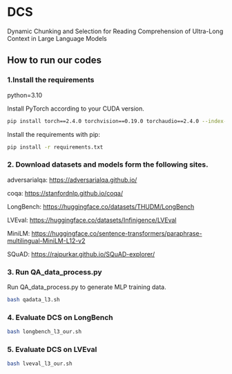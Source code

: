# DCS
Dynamic Chunking and Selection for Reading Comprehension of Ultra-Long Context in Large Language Models

## How to run our codes

### 1.Install the requirements
python=3.10

Install PyTorch according to your CUDA version.
```sh
pip install torch==2.4.0 torchvision==0.19.0 torchaudio==2.4.0 --index-url https://download.pytorch.org/whl/cu118
```

Install the requirements with pip: 
```sh
pip install -r requirements.txt
```




### 2. Download datasets and models form the following sites.
adversarialqa: https://adversarialqa.github.io/

coqa: https://stanfordnlp.github.io/coqa/

LongBench: https://huggingface.co/datasets/THUDM/LongBench

LVEval: https://huggingface.co/datasets/Infinigence/LVEval

MiniLM: https://huggingface.co/sentence-transformers/paraphrase-multilingual-MiniLM-L12-v2

SQuAD: https://rajpurkar.github.io/SQuAD-explorer/

### 3. Run QA_data_process.py

Run QA_data_process.py to generate MLP training data. 

```sh
bash qadata_l3.sh
```

### 4. Evaluate DCS on LongBench

```sh
bash longbench_l3_our.sh
```

### 5. Evaluate DCS on LVEval

```sh
bash lveval_l3_our.sh
```
